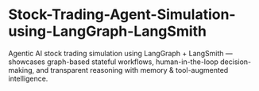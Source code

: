 # Stock-Trading-Agent-Simulation-using-LangGraph-LangSmith
Agentic AI stock trading simulation using LangGraph + LangSmith — showcases graph-based stateful workflows, human-in-the-loop decision-making, and transparent reasoning with memory &amp; tool-augmented intelligence.
